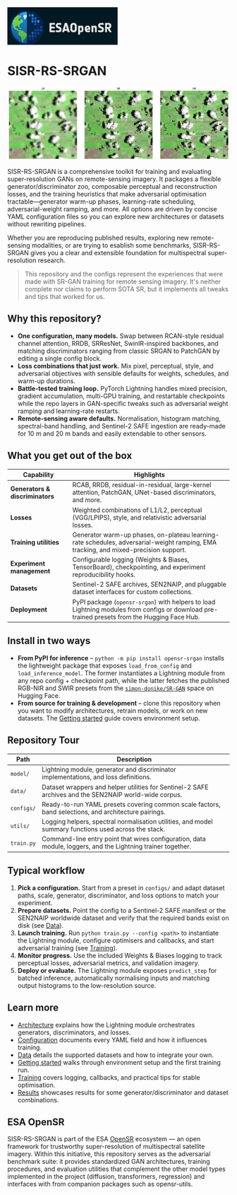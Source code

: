 <img src="https://github.com/ESAOpenSR/opensr-model/blob/main/resources/opensr_logo.png?raw=true" width="250"/>

# SISR-RS-SRGAN

![Super-resolved Sentinel-2 example](assets/6band_banner.png)

SISR-RS-SRGAN is a comprehensive toolkit for training and evaluating super-resolution GANs on remote-sensing imagery. It
packages a flexible generator/discriminator zoo, composable perceptual and reconstruction losses, and the training heuristics
that make adversarial optimisation tractable—generator warm-up phases, learning-rate scheduling, adversarial-weight ramping, and
more. All options are driven by concise YAML configuration files so you can explore new architectures or datasets without
rewriting pipelines.  
  
Whether you are reproducing published results, exploring new remote-sensing modalities, or are trying to esablish some benchmarks, SISR-RS-SRGAN gives you a clear and extensible foundation for multispectral super-resolution research.

> This repository and the configs represent the experiences that were made with SR-GAN training for remote sensing imagery. It's neither complete nor claims to perform SOTA SR, but it implements all tweaks and tips that worked for us.

## Why this repository?

* **One configuration, many models.** Swap between RCAN-style residual channel attention, RRDB, SRResNet, SwinIR-inspired
  backbones, and matching discriminators ranging from classic SRGAN to PatchGAN by editing a single config block.
* **Loss combinations that just work.** Mix pixel, perceptual, style, and adversarial objectives with sensible defaults for
  weights, schedules, and warm-up durations.
* **Battle-tested training loop.** PyTorch Lightning handles mixed precision, gradient accumulation, multi-GPU training, and
  restartable checkpoints while the repo layers in GAN-specific tweaks such as adversarial weight ramping and learning-rate
  restarts.
* **Remote-sensing aware defaults.** Normalisation, histogram matching, spectral-band handling, and Sentinel-2 SAFE ingestion are
  ready-made for 10 m and 20 m bands and easily extendable to other sensors.

## What you get out of the box

| Capability | Highlights |
| --- | --- |
| **Generators & discriminators** | RCAB, RRDB, residual-in-residual, large-kernel attention, PatchGAN, UNet-based discriminators, and more. |
| **Losses** | Weighted combinations of L1/L2, perceptual (VGG/LPIPS), style, and relativistic adversarial losses. |
| **Training utilities** | Generator warm-up phases, on-plateau learning-rate schedules, adversarial-weight ramping, EMA tracking, and mixed-precision support. |
| **Experiment management** | Configurable logging (Weights & Biases, TensorBoard), checkpointing, and experiment reproducibility hooks. |
| **Datasets** | Sentinel-2 SAFE archives, SEN2NAIP, and pluggable dataset interfaces for custom collections. |
| **Deployment** | PyPI package (`opensr-srgan`) with helpers to load Lightning modules from configs or download pre-trained presets from the Hugging Face Hub. |

## Install in two ways

* **From PyPI for inference** – `python -m pip install opensr-srgan` installs the lightweight package that exposes
  `load_from_config` and `load_inference_model`. The former instantiates a Lightning module from any repo config +
  checkpoint path, while the latter fetches the published RGB-NIR and SWIR presets from the
  [`simon-donike/SR-GAN`](https://huggingface.co/simon-donike/SR-GAN) space on Hugging Face.
* **From source for training & development** – clone this repository when you want to modify architectures, retrain
  models, or work on new datasets. The [Getting started](getting-started.md) guide covers environment setup.

## Repository Tour

| Path | Description |
| --- | --- |
| `model/` | Lightning module, generator and discriminator implementations, and loss definitions. |
| `data/` | Dataset wrappers and helper utilities for Sentinel-2 SAFE archives and the SEN2NAIP world-wide corpus. |
| `configs/` | Ready-to-run YAML presets covering common scale factors, band selections, and architecture pairings. |
| `utils/` | Logging helpers, spectral normalisation utilities, and model summary functions used across the stack. |
| `train.py` | Command-line entry point that wires configuration, data module, loggers, and the Lightning trainer together. |

## Typical workflow

1. **Pick a configuration.** Start from a preset in `configs/` and adapt dataset paths, scale, generator, discriminator, and loss
   options to match your experiment.
2. **Prepare datasets.** Point the config to a Sentinel-2 SAFE manifest or the SEN2NAIP worldwide dataset and verify that the
   required bands exist on disk (see [Data](data.md)).
3. **Launch training.** Run `python train.py --config <path>` to instantiate the Lightning module, configure optimisers and
   callbacks, and start adversarial training (see [Training](training.md)).
4. **Monitor progress.** Use the included Weights & Biases logging to track perceptual losses, adversarial
   metrics, and validation imagery.
5. **Deploy or evaluate.** The Lightning module exposes `predict_step` for batched inference, automatically normalising inputs and
   matching output histograms to the low-resolution source.

## Learn more

* [Architecture](architecture.md) explains how the Lightning module orchestrates generators, discriminators, and losses.
* [Configuration](configuration.md) documents every YAML field and how it influences training.
* [Data](data.md) details the supported datasets and how to integrate your own.
* [Getting started](getting-started.md) walks through environment setup and the first training run.
* [Training](training.md) covers logging, callbacks, and practical tips for stable optimisation.
* [Results](results.md) showcases results for some generator/discriminator and dataset combinations.

## ESA OpenSR
SISR-RS-SRGAN is part of the ESA [OpenSR](https://www.opensr.eu) ecosystem — an open framework for trustworthy super-resolution of multispectral satellite imagery.
Within this initiative, this repository serves as the adversarial benchmark suite: it provides standardized GAN architectures, training procedures, and evaluation utilities that complement the other model types implemented in the project (diffusion, transformers, regression) and interfaces with from companion packages such as opensr-utils.